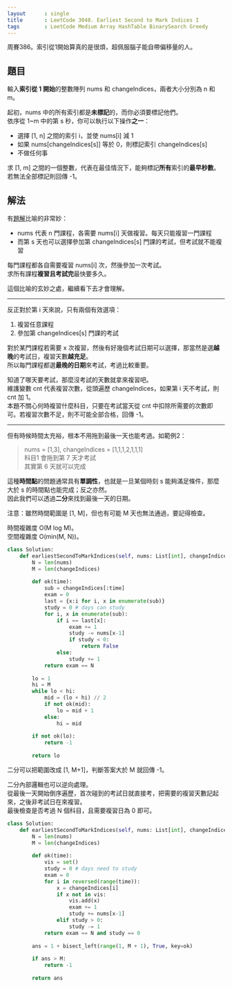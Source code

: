 ```yaml
---
layout      : single
title       : LeetCode 3048. Earliest Second to Mark Indices I
tags        : LeetCode Medium Array HashTable BinarySearch Greedy
---
```

周賽386。索引從1開始算真的是很煩，超佩服腦子能自帶偏移量的人。  

## 題目

輸入**索引從 1 開始**的整數陣列 nums 和 changeIndices，兩者大小分別為 n 和 m。  

起初，nums 中的所有索引都是**未標記**的，而你必須要標記他們。  
依序從 1\~m 中的第 s 秒，你可以執行以下操作**之一**：  

- 選擇 [1, n] 之間的索引 i，並使 nums[i] 減 1  
- 如果 nums[changeIndices[s]] 等於 0，則標記索引 changeIndices[s]  
- 不做任何事  

求 [1, m] 之間的一個整數，代表在最佳情況下，能夠標記**所有**索引的**最早秒數**。若無法全部標記則回傳 -1。  

## 解法

有[題解](https://leetcode.cn/problems/earliest-second-to-mark-indices-i/solutions/2653101/er-fen-da-an-pythonjavacgo-by-endlessche-or61/)比喻的非常妙：  

- nums 代表 n 門課程，各需要 nums[i] 天做複習。每天只能複習一門課程  
- 而第 s 天也可以選擇參加第 changeIndices[s] 門課的考試，但考試就不能複習  

每門課程都各自需要複習 nums[i] 次，然後參加一次考試。  
求所有課程**複習且考試完**最快要多久。  

這個比喻的玄妙之處，繼續看下去才會理解。  

---

反正對於第 i 天來說，只有兩個有效選項：  

1. 複習任意課程  
2. 參加第 changeIndices[s] 門課的考試  

對於某門課程若需要 x 次複習，然後有好幾個考試日期可以選擇，那當然是選**越晚**的考試日，複習天數**越充足**。  
所以每門課程都選**最晚的日期**來考試，考過比較重要。  

知道了哪天要考試，那麼沒考試的天數就拿來複習吧。  
維護變數 cnt 代表複習次數，從頭遍歷 changeIndices，如果第 i 天不考試，則 cnt 加 1。  
本題不關心何時複習什麼科目，只要在考試當天從 cnt 中扣除所需要的次數即可。若複習次數不足，則不可能全部合格，回傳 -1。  

---

但有時候時間太充裕，根本不用拖到最後一天也能考過。如範例2：  
> nums = [1,3], changeIndices = [1,1,1,2,1,1,1]  
> 科目1 會拖到第 7 天才考試  
> 其實第 6 天就可以完成  

這種**時間點**的問題通常具有**單調性**，也就是一旦某個時刻 s 能夠滿足條件，那麼大於 s 的時間點也能完成；反之亦然。  
因此我們可以透過**二分**來找到最後一天的日期。  

注意：雖然時間範圍是 [1, M]，但也有可能 M 天也無法通過，要記得檢查。  

時間複雜度 O(M log M)。  
空間複雜度 O(min(M, N))。  

```python
class Solution:
    def earliestSecondToMarkIndices(self, nums: List[int], changeIndices: List[int]) -> int:
        N = len(nums)
        M = len(changeIndices)
        
        def ok(time):
            sub = changeIndices[:time]
            exam = 0
            last = {x:i for i, x in enumerate(sub)}
            study = 0 # days can study
            for i, x in enumerate(sub):
                if i == last[x]:
                    exam += 1
                    study -= nums[x-1]
                    if study < 0:
                        return False
                else:
                    study += 1
            return exam == N
        
        lo = 1
        hi = M
        while lo < hi:
            mid = (lo + hi) // 2
            if not ok(mid):
                lo = mid + 1
            else:
                hi = mid
        
        if not ok(lo):
            return -1
        
        return lo
```

二分可以把範圍改成 [1, M+1]，判斷答案大於 M 就回傳 -1。  

二分內部邏輯也可以逆向處理。  
從最後一天開始倒序遍歷，首次碰到的考試日就直接考，把需要的複習天數記起來，之後非考試日在來複習。  
最後檢查是否考過 N 個科目，且需要複習日為 0 即可。  

```python
class Solution:
    def earliestSecondToMarkIndices(self, nums: List[int], changeIndices: List[int]) -> int:
        N = len(nums)
        M = len(changeIndices)
        
        def ok(time):
            vis = set()
            study = 0 # days need to study
            exam = 0
            for i in reversed(range(time)):
                x = changeIndices[i]
                if x not in vis:
                    vis.add(x)
                    exam += 1
                    study += nums[x-1]
                elif study > 0:
                    study -= 1
            return exam == N and study == 0 
        
        ans = 1 + bisect_left(range(1, M + 1), True, key=ok)
        
        if ans > M:
            return -1
        
        return ans
```
